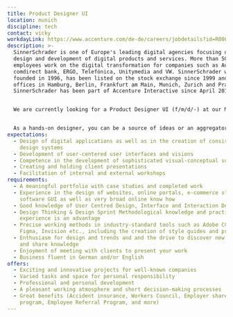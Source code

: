 ```yaml
---
title: Product Designer UI
location: munich
discipline: tech
contact: vicky
workdayLink: https://www.accenture.com/de-de/careers/jobdetails?id=R00058214_de&title=Product+Designer+UI+(f%2fm%2fd%2f-)+%7c+SinnerSchrader
description: >-
  SinnerSchrader is one of Europe's leading digital agencies focusing on the
  design and development of digital products and services. More than 500
  employees work on the digital transformation for companies such as Audi,
  comdirect bank, ERGO, Telefónica, Unitymedia and VW. SinnerSchrader was
  founded in 1996, has been listed on the stock exchange since 1999 and has
  offices in Hamburg, Berlin, Frankfurt am Main, Munich, Zurich and Prague.
  SinnerSchrader has been part of Accenture Interactive since April 2017.


  We are currently looking for a Product Designer UI (f/m/d/-) at our Munich office.


  As a hands-on designer, you can be a source of ideas or an aggregator in the intensive cooperation between Product Design, Product Strategy, Product Engineering and Product and Client Management. What is strange to you makes you curious, what is familiar you encounter with self-critical distance. Your outstanding intuition for ideas and design drives you to tirelessly search for the best solution. Sensitive visuality, high quality and user-centred thinking are equally important to you. You quickly find convincing solutions and are a leading creative force in the acquisition of new clients and deliver real added value for our existing clients with your work.
expectations:
  - Design of digital applications as well as in the creation of consistent
    design systems
  - Development of user-centered user interfaces and visions
  - Competence in the development of sophisticated visual-conceptual solutions
  - Creating and holding client presentations
  - Facilitation of internal and external workshops
requirements:
  - A meaningful portfolio with case studies and completed work
  - Experience in the design of websites, online portals, e-commerce stores,
    software GUI as well as very broad online know how
  - Good knowledge of User Centred Design, Interface and Interaction Design
  - Design Thinking & Design Sprint Methodological knowledge and practical
    experience is an advantage
  - Precise working methods in industry-standard tools such as Adobe CC, Sketch,
    Figma, Invision etc., including the creation of style guides and prototyping
  - Enthusiasm for design and trends and and the drive to discover new things
    and share knowledge
  - Enjoyment of meeting with clients to present your work
  - Business fluent in German and/or English
offers:
  - Exciting and innovative projects for well-known companies
  - Varied tasks and space for personal responsibility
  - Professional and personal development
  - A pleasant working atmosphere and short decision-making processes
  - Great benefits (Accident insurance, Workers Council, Employer share purchase
    program, Employee Referral Program, and more)
---
```

